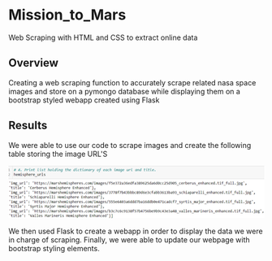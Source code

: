 # Mission_to_Mars
Web Scraping with HTML and CSS to extract online data

## Overview
Creating a web scraping function to accurately scrape related nasa space images and store on a pymongo database while displaying them on a bootstrap styled webapp created using Flask

## Results
We were able to use our code to scrape images and create the following table storing the image URL'S

![Hemisphere URLS](https://github.com/sbull32/Mission_to_Mars/blob/main/hemisphere_urls.png)

We then used Flask to create a webapp in order to display the data we were in charge of scraping. Finally, we were able to update our webpage with bootstrap styling elements. 
